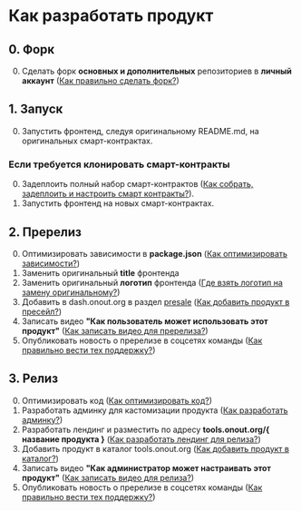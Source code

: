 # Как разработать продукт

## 0. Форк

0. Сделать форк **основных и дополнительных** репозиториев в **личный аккаунт** ([Как правильно сделать форк?](./faq.md#как-правильно-сделать-форк))

## 1. Запуск

0. Запустить фронтенд, следуя оригинальному README.md, на оригинальных смарт-контрактах. 

### Если требуется клонировать смарт-контракты

0. Задеплоить полный набор смарт-контрактов ([Как собрать, задеплоить и настроить смарт контракты?](./faq.md#как-собрать-задеплоить-и-настроить-смарт-контракты)).
0. Запустить фронтенд на новых смарт-контрактах.

## 2. Пререлиз

0. Оптимизировать зависимости в **package.json** ([Как оптимизировать зависимости?](./faq.md#как-оптимизировать-зависимости))
0. Заменить оригинальный **title** фронтенда
0. Заменить оригинальный **логотип** фронтенда ([Где взять логотип на замену оригинальному?](./faq.md#где-взять-логотип-на-замену-оригинальному))
0. Добавить в dash.onout.org в раздел [presale](https://dash.onout.org/#/presale) ([Как добавить продукт в пресейл?](./faq.md#как-добавить-продукт-в-пресейл))
0. Записать видео **"Как пользователь может использовать этот продукт"** ([Как записать видео для пререлиза?](./faq.md#как-записать-видео-для-пререлиза))
0. Опубликовать новость о пререлизе в соцсетях команды ([Как правильно вести тех поддержку?](./faq.md#как-правильно-вести-тех-поддержку))

## 3. Релиз

0. Оптимизировать код ([Как оптимизировать код?](./faq.md#как-оптимизировать-код))
0. Разработать админку для кастомизации продукта ([Как разработать админку?](./faq.md#как-разработать-админку))
0. Разработать лендинг и разместить по адресу **tools.onout.org/{ название продукта }** ([Как разработать лендинг для релиза?](./faq.md#как-разработать-лендинг-для-релиза))
0. Добавить продукт в каталог tools.onout.org ([Как добавить продукт в каталог?](./faq.md#как-добавить-продукт-в-каталог))
0. Записать видео **"Как администратор может настраивать этот продукт"** ([Как записать видео для релиза?](./faq.md#как-записать-видео-для-релиза))
0. Опубликовать новость о пререлизе в соцсетях команды ([Как правильно вести тех поддержку?](./faq.md#как-правильно-вести-тех-поддержку))

